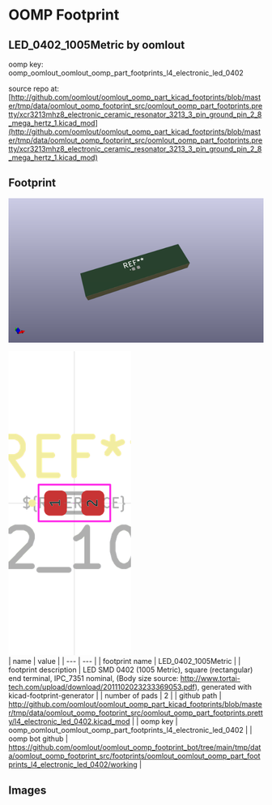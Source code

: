 # OOMP Footprint  
## LED_0402_1005Metric  by oomlout  
  
oomp key: oomp_oomlout_oomlout_oomp_part_footprints_l4_electronic_led_0402  
  
source repo at: [http://github.com/oomlout/oomlout_oomp_part_kicad_footprints/blob/master/tmp/data/oomlout_oomp_footprint_src/oomlout_oomp_part_footprints.pretty/xcr3213mhz8_electronic_ceramic_resonator_3213_3_pin_ground_pin_2_8_mega_hertz_1.kicad_mod](http://github.com/oomlout/oomlout_oomp_part_kicad_footprints/blob/master/tmp/data/oomlout_oomp_footprint_src/oomlout_oomp_part_footprints.pretty/xcr3213mhz8_electronic_ceramic_resonator_3213_3_pin_ground_pin_2_8_mega_hertz_1.kicad_mod)  
## Footprint  
  
[![working_kicad_pcb_3d.png](working_kicad_pcb_3d_600.png)](working_kicad_pcb_3d.png)  
  
[![working.png](working_600.png)](working.png)  
| name | value | 
| --- | --- | 
| footprint name | LED_0402_1005Metric | 
| footprint description | LED SMD 0402 (1005 Metric), square (rectangular) end terminal, IPC_7351 nominal, (Body size source: http://www.tortai-tech.com/upload/download/2011102023233369053.pdf), generated with kicad-footprint-generator | 
| number of pads | 2 | 
| github path | http://github.com/oomlout/oomlout_oomp_part_kicad_footprints/blob/master/tmp/data/oomlout_oomp_footprint_src/oomlout_oomp_part_footprints.pretty/l4_electronic_led_0402.kicad_mod | 
| oomp key | oomp_oomlout_oomlout_oomp_part_footprints_l4_electronic_led_0402 | 
| oomp bot github | https://github.com/oomlout/oomlout_oomp_footprint_bot/tree/main/tmp/data/oomlout_oomp_footprint_src/footprints/oomlout_oomlout_oomp_part_footprints_l4_electronic_led_0402/working | 
## Images  
